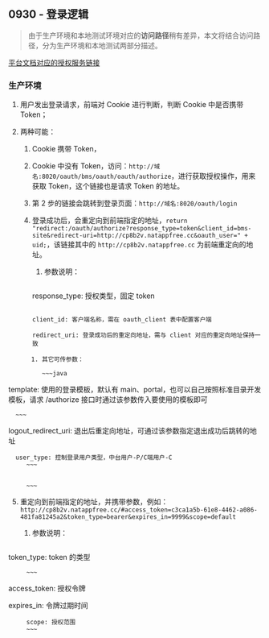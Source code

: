 ## 0930 - 登录逻辑

>  由于生产环境和本地测试环境对应的**访问路径**稍有差异，本文将结合访问路径，分为生产环境和本地测试两部分描述。



[平台文档对应的授权服务链接](http://hzerodoc.saas.hand-china.com/zh/docs/service/oauth/oauth/)



### 生产环境

1. 用户发出登录请求，前端对 Cookie 进行判断，判断 Cookie 中是否携带 Token；

2. 两种可能：

   1. Cookie 携带 Token，

   2. Cookie 中没有 Token，访问：`http://域名:8020/oauth/bms/oauth/oauth/authorize`，进行获取授权操作，用来获取 Token，这个链接也是请求 Token 的地址。

   3. 第 2 步的链接会跳转到登录页面：`http://域名:8020/oauth/login`

   4. 登录成功后，会重定向到前端指定的地址，`return "redirect:/oauth/authorize?response_type=token&client_id=bms-site&redirect-uri=http://cp8b2v.natappfree.cc&oauth_user=" + uid;`，该链接其中的 `http://cp8b2v.natappfree.cc` 为前端重定向的地址。

      1. 参数说明：
   
         ~~~java
      response_type: 授权类型，固定 token
         ~~~
      
      client_id: 客户端名称，需在 oauth_client 表中配置客户端
      
      redirect_uri: 登录成功后的重定向地址，需与 client 对应的重定向地址保持一致
   ~~~
      1. 其它可传参数：

         ~~~java
template: 使用的登录模板，默认有 main、portal，也可以自己按照标准目录开发模板，请求 /authorize 接口时通过该参数传入要使用的模板即可
         
      ~~~
   
   logout_redirect_uri: 退出后重定向地址，可通过该参数指定退出成功后跳转的地址
         
      user_type: 控制登录用户类型，中台用户-P/C端用户-C
         ~~~
         
         
         ~~~
   
   5. 重定向到前端指定的地址，并携带参数，例如：`http://cp8b2v.natappfree.cc/#access_token=c3ca1a5b-61e8-4462-a086-481fa81245a2&token_type=bearer&expires_in=9999&scope=default`
   
      1. 参数说明：
   
         ~~~java
   token_type: token 的类型
         
         ~~~
   
   access_token: 授权令牌
         
   expires_in: 令牌过期时间
         
         scope: 授权范围
         ~~~
   
   
   ​      